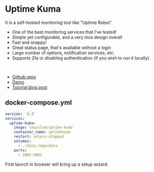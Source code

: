 # Uptime Kuma
It is a self-hosted monitoring tool like "Uptime Robot".

- One of the best monitoring services that I've tested!
- Simple yet configurable, and a very nice design overall
- Fast and snappy!
- Great status page, that's available without a login
- Large number of options, notification services, etc.
- Supports 2fa or disabling authentication (if you wish to run it locally)

<br>

- [Github repo](https://github.com/louislam/uptime-kuma)
- [Demo](https://demo.uptime.kuma.pet/)
- [Tutorial blog post](https://homegrowntechie.com/uptime-kuma/)

## docker-compose.yml
```yml
version: '3.3'
services:
  uptime-kuma:
    image: louislam/uptime-kuma
    container_name: uptimekuma
	restart: unless-stopped
    volumes:
      - ./data:/app/data
    ports:
      - 3001:3001
```
First launch in browser will bring up a setup wizard.
